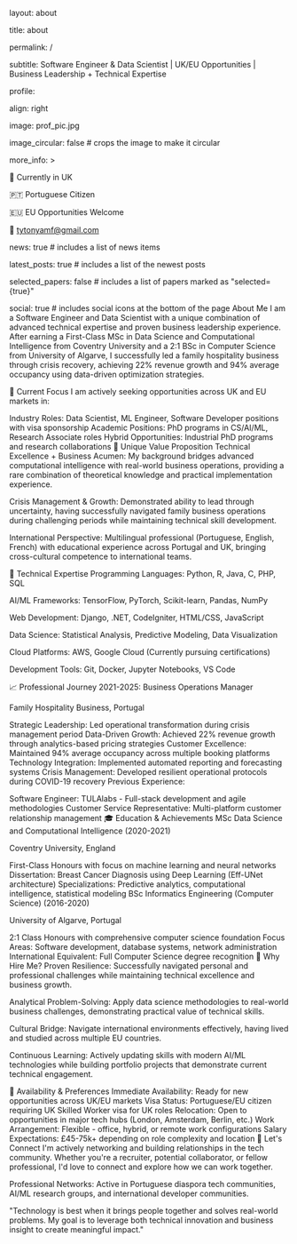 layout: about

title: about

permalink: /

subtitle: Software Engineer & Data Scientist | UK/EU Opportunities | Business Leadership + Technical Expertise

profile:

align: right

image: prof_pic.jpg

image_circular: false # crops the image to make it circular

more_info: >


📍 Currently in UK



🇵🇹 Portuguese Citizen



🇪🇺 EU Opportunities Welcome



📧 tytonyamf@gmail.com

news: true  # includes a list of news items

latest_posts: true  # includes a list of the newest posts

selected_papers: false # includes a list of papers marked as "selected={true}"

social: true  # includes social icons at the bottom of the page
About Me
I am a Software Engineer and Data Scientist with a unique combination of advanced technical expertise and proven business leadership experience. After earning a First-Class MSc in Data Science and Computational Intelligence from Coventry University and a 2:1 BSc in Computer Science from University of Algarve, I successfully led a family hospitality business through crisis recovery, achieving 22% revenue growth and 94% average occupancy using data-driven optimization strategies.

🎯 Current Focus
I am actively seeking opportunities across UK and EU markets in:

Industry Roles: Data Scientist, ML Engineer, Software Developer positions with visa sponsorship
Academic Positions: PhD programs in CS/AI/ML, Research Associate roles
Hybrid Opportunities: Industrial PhD programs and research collaborations
💼 Unique Value Proposition
Technical Excellence + Business Acumen: My background bridges advanced computational intelligence with real-world business operations, providing a rare combination of theoretical knowledge and practical implementation experience.

Crisis Management & Growth: Demonstrated ability to lead through uncertainty, having successfully navigated family business operations during challenging periods while maintaining technical skill development.

International Perspective: Multilingual professional (Portuguese, English, French) with educational experience across Portugal and UK, bringing cross-cultural competence to international teams.

🚀 Technical Expertise
Programming Languages: Python, R, Java, C, PHP, SQL

AI/ML Frameworks: TensorFlow, PyTorch, Scikit-learn, Pandas, NumPy

Web Development: Django, .NET, CodeIgniter, HTML/CSS, JavaScript

Data Science: Statistical Analysis, Predictive Modeling, Data Visualization

Cloud Platforms: AWS, Google Cloud (Currently pursuing certifications)

Development Tools: Git, Docker, Jupyter Notebooks, VS Code

📈 Professional Journey
2021-2025: Business Operations Manager

Family Hospitality Business, Portugal

Strategic Leadership: Led operational transformation during crisis management period
Data-Driven Growth: Achieved 22% revenue growth through analytics-based pricing strategies
Customer Excellence: Maintained 94% average occupancy across multiple booking platforms
Technology Integration: Implemented automated reporting and forecasting systems
Crisis Management: Developed resilient operational protocols during COVID-19 recovery
Previous Experience:

Software Engineer: TULAlabs - Full-stack development and agile methodologies
Customer Service Representative: Multi-platform customer relationship management
🎓 Education & Achievements
MSc Data Science and Computational Intelligence (2020-2021)

Coventry University, England

First-Class Honours with focus on machine learning and neural networks
Dissertation: Breast Cancer Diagnosis using Deep Learning (Eff-UNet architecture)
Specializations: Predictive analytics, computational intelligence, statistical modeling
BSc Informatics Engineering (Computer Science) (2016-2020)

University of Algarve, Portugal

2:1 Class Honours with comprehensive computer science foundation
Focus Areas: Software development, database systems, network administration
International Equivalent: Full Computer Science degree recognition
🌟 Why Hire Me?
Proven Resilience: Successfully navigated personal and professional challenges while maintaining technical excellence and business growth.

Analytical Problem-Solving: Apply data science methodologies to real-world business challenges, demonstrating practical value of technical skills.

Cultural Bridge: Navigate international environments effectively, having lived and studied across multiple EU countries.

Continuous Learning: Actively updating skills with modern AI/ML technologies while building portfolio projects that demonstrate current technical engagement.

📍 Availability & Preferences
Immediate Availability: Ready for new opportunities across UK/EU markets
Visa Status: Portuguese/EU citizen requiring UK Skilled Worker visa for UK roles
Relocation: Open to opportunities in major tech hubs (London, Amsterdam, Berlin, etc.)
Work Arrangement: Flexible - office, hybrid, or remote work configurations
Salary Expectations: £45-75k+ depending on role complexity and location
🤝 Let's Connect
I'm actively networking and building relationships in the tech community. Whether you're a recruiter, potential collaborator, or fellow professional, I'd love to connect and explore how we can work together.

Professional Networks: Active in Portuguese diaspora tech communities, AI/ML research groups, and international developer communities.

"Technology is best when it brings people together and solves real-world problems. My goal is to leverage both technical innovation and business insight to create meaningful impact."
